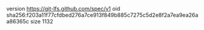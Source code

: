 version https://git-lfs.github.com/spec/v1
oid sha256:f203a11f77cfdbed276a7ce913f849b885c7275c5d2e8f2a7ea9ea26aa86365c
size 1132

